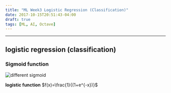 ```yaml
---
title: "ML Week3 Logistic Regression (Classification)"
date: 2017-10-15T20:51:43-04:00
draft: true
tags: [ML, AI, Octave]
---
```


---

## logistic regression (classification)

### Sigmoid function

![different sigmoid](https://upload.wikimedia.org/wikipedia/commons/thumb/6/6f/Gjl-t%28x%29.svg/700px-Gjl-t%28x%29.svg.png)

**logistic function** $f(x)=\frac{1}{(1+e^{-x})}$

